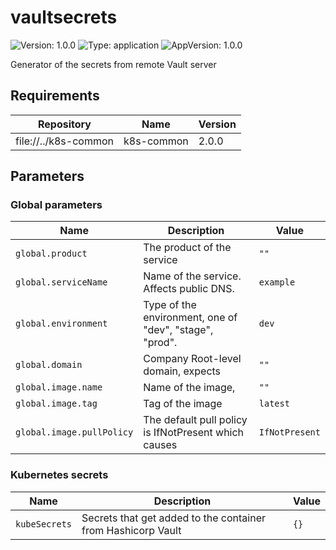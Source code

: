 # vaultsecrets

![Version: 1.0.0](https://img.shields.io/badge/Version-1.0.0-informational?style=flat-square) ![Type: application](https://img.shields.io/badge/Type-application-informational?style=flat-square) ![AppVersion: 1.0.0](https://img.shields.io/badge/AppVersion-1.0.0-informational?style=flat-square)

Generator of the secrets from remote Vault server

## Requirements

| Repository | Name | Version |
|------------|------|---------|
| file://../k8s-common | k8s-common | 2.0.0   |

## Parameters

### Global parameters

| Name                      | Description                                             | Value          |
| ------------------------- | ------------------------------------------------------- | -------------- |
| `global.product`          | The product of the service                              | `""`           |
| `global.serviceName`      | Name of the service. Affects public DNS.                | `example`      |
| `global.environment`      | Type of the environment, one of "dev", "stage", "prod". | `dev`          |
| `global.domain`           | Company Root-level domain, expects                      | `""`           |
| `global.image.name`       | Name of the image,                                      | `""`           |
| `global.image.tag`        | Tag of the image                                        | `latest`       |
| `global.image.pullPolicy` | The default pull policy is IfNotPresent which causes    | `IfNotPresent` |


### Kubernetes secrets

| Name          | Description                                                  | Value |
| ------------- | ------------------------------------------------------------ | ----- |
| `kubeSecrets` | Secrets that get added to the container from Hashicorp Vault | `{}`  |

